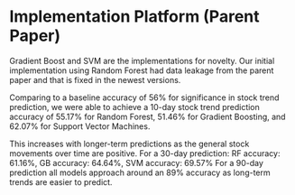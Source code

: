 # Implementation Platform (Parent Paper)
Gradient Boost and SVM are the implementations for novelty. Our initial implementation using Random Forest had data leakage from the parent paper and that is fixed in the newest versions.

Comparing to a baseline accuracy of 56% for significance in stock trend prediction, we were able to achieve a 10-day stock trend prediction accuracy of 55.17% for Random Forest, 51.46% for Gradient Boosting, and 62.07% for Support Vector Machines.

This increases with longer-term predictions as the general stock movements over time are positive.
For a 30-day prediction: RF accuracy: 61.16%, GB accuracy: 64.64%, SVM accuracy: 69.57%
For a 90-day prediction all models approach around an 89% accuracy as long-term trends are easier to predict.
